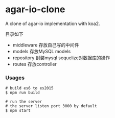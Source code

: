# agar-io-clone
A clone of agar-io implementation with koa2.

目录如下
- middleware    存放自己写的中间件
- models        存放MySQL models
- repository    封装mysql sequelize对数据库的操作
- routes        存放controller

### Usages
```
# build es6 to es2015
$ npm run build

# run the server
# the server listen port 3000 by default
$ npm start
```
